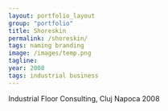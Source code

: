 ```yaml
---
layout: portfolio_layout
group: "portfolio"
title: Shoreskin
permalink: /shoreskin/
tags: naming branding
image: /images/temp.png
tagline: 
year: 2008
tags: industrial business
---
```


Industrial Floor Consulting, Cluj Napoca 2008